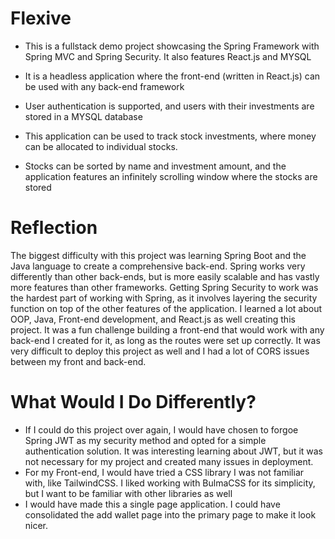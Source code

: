 # Flexive
- This is a fullstack demo project showcasing the Spring Framework with Spring MVC and Spring Security. It also features React.js and MYSQL
  
- It is a headless application where the front-end (written in React.js) can be used with any back-end framework

- User authentication is supported, and users with their investments are stored in a MYSQL database

- This application can be used to track stock investments, where money can be allocated to individual stocks.

- Stocks can be sorted by name and investment amount, and the application features an infinitely scrolling window where the stocks are stored

# Reflection
The biggest difficulty with this project was learning Spring Boot and the Java language to create a comprehensive back-end. Spring works very differently than other back-ends, but is more easily scalable and has vastly more features than other frameworks. Getting Spring Security to work was the hardest part of working with Spring, as it involves layering the security function on top of the other features of the application. I learned a lot about OOP, Java, Front-end development, and React.js as well creating this project. It was a fun challenge building a front-end that would work with any back-end I created for it, as long as the routes were set up correctly. It was very difficult to deploy this project as well and I had a lot of CORS issues between my front and back-end.

# What Would I Do Differently?
- If I could do this project over again, I would have chosen to forgoe Spring JWT as my security method and opted for a simple authentication solution. It was interesting learning about JWT, but it was not necessary for my project and created many issues in deployment.
- For my Front-end, I would have tried a CSS library I was not familiar with, like TailwindCSS. I liked working with BulmaCSS for its simplicity, but I want to be familiar with other libraries as well
- I would have made this a single page application. I could have consolidated the add wallet page into the primary page to make it look nicer.
